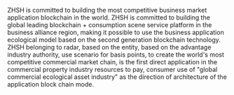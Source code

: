 ZHSH is committed to building the most competitive business market application blockchain in the world.
ZHSH is committed to building the global leading blockchain + consumption scene service platform in the business alliance region, making it possible to use the business application ecological model based on the second generation blockchain technology. ZHSH belonging to radar, based on the entity, based on the advantage industry authority, use scenario for basis points, to create the world's most competitive commercial market chain, is the first direct application in the commercial property industry resources to pay, consumer use of "global commercial ecological asset industry" as the direction of architecture of the application block chain mode.
